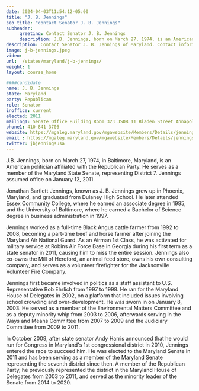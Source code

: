 ```yaml
---
date: 2024-04-03T11:54:12-05:00
title: "J. B. Jennings"
seo_title: "contact Senator J. B. Jennings"
subheader:
     greeting: Contact Senator J. B. Jennings
     description: J.B. Jennings, born on March 27, 1974, is an American politician affiliated with the Republican Party. He serves as a member of the Maryland State Senate, representing District 7. Jennings assumed office on January 12, 2011.
description: Contact Senator J. B. Jennings of Maryland. Contact information for J. B. Jennings includes email address, phone number, and mailing address.
image: j-b-jennings.jpeg
video:
url:  /states/maryland/j-b-jennings/
weight: 1
layout: course_home

####candidate
name: J. B. Jennings
state: Maryland
party: Republican
role: Senator
inoffice: current
elected: 2011
mailing1: Senate Office Building Room 323 JSOB 11 Bladen Street Annapolis, MD 21401
phone1: 410-841-3706
website: https://mgaleg.maryland.gov/mgawebsite/Members/Details/jennings/
email : https://mgaleg.maryland.gov/mgawebsite/Members/Details/jennings/
twitter: jbjenningsusa
---
```


J.B. Jennings, born on March 27, 1974, in Baltimore, Maryland, is an American politician affiliated with the Republican Party. He serves as a member of the Maryland State Senate, representing District 7. Jennings assumed office on January 12, 2011.

Jonathan Bartlett Jennings, known as J. B. Jennings grew up in Phoenix, Maryland, and graduated from Dulaney High School. He later attended Essex Community College, where he earned an associate degree in 1995, and the University of Baltimore, where he earned a Bachelor of Science degree in business administration in 1997.

Jennings worked as a full-time Black Angus cattle farmer from 1992 to 2008, becoming a part-time beef and horse farmer after joining the Maryland Air National Guard. As an Airman 1st Class, he was activated for military service at Robins Air Force Base in Georgia during his first term as a state senator in 2011, causing him to miss the entire session. Jennings also co-owns the Mill of Hereford, an animal feed store, owns his own consulting company, and serves as a volunteer firefighter for the Jacksonville Volunteer Fire Company.

Jennings first became involved in politics as a staff assistant to U.S. Representative Bob Ehrlich from 1997 to 1998. He ran for the Maryland House of Delegates in 2002, on a platform that included issues involving school crowding and over-development. He was sworn in on January 8, 2003. He served as a member of the Environmental Matters Committee and as a deputy minority whip from 2003 to 2006, afterwards serving in the Ways and Means Committee from 2007 to 2009 and the Judiciary Committee from 2009 to 2011.

In October 2009, after state senator Andy Harris announced that he would run for Congress in Maryland's 1st congressional district in 2010, Jennings entered the race to succeed him. He was elected to the Maryland Senate in 2011 and has been serving as a member of the Maryland Senate representing the seventh district since then. A member of the Republican Party, he previously represented the district in the Maryland House of Delegates from 2003 to 2011, and served as the minority leader of the Senate from 2014 to 2020.
